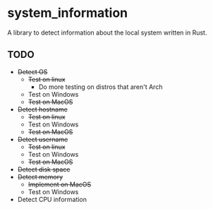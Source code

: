 # system_information #
A library to detect information about the local system written in Rust.


## TODO ##
  * ~~Detect OS~~
    * ~~Test on linux~~
      * Do more testing on distros that aren't Arch
    * Test on Windows
    * ~~Test on MacOS~~
  * ~~Detect hostname~~
    * ~~Test on linux~~
    * Test on Windows
    * ~~Test on MacOS~~
  * ~~Detect username~~
    * ~~Test on linux~~
    * Test on Windows
    * ~~Test on MacOS~~
  * ~~Detect disk space~~
  * ~~Detect memory~~
    * ~~Implement on MacOS~~
    * Test on Windows
  * Detect CPU information

